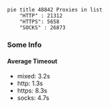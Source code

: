 
```mermaid
pie title 48842 Proxies in list
    "HTTP" : 21312
    "HTTPS": 5658
    "SOCKS" : 26873
```

### Some Info
#### Average Timeout

- mixed: 3.2s
- http: 1.3s
- https: 8.3s
- socks: 4.7s